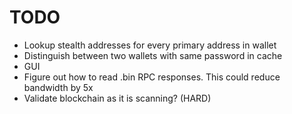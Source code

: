 # TODO

* Lookup stealth addresses for every primary address in wallet
* Distinguish between two wallets with same password in cache
* GUI
* Figure out how to read .bin RPC responses. This could reduce bandwidth by 5x
* Validate blockchain as it is scanning? (HARD)
